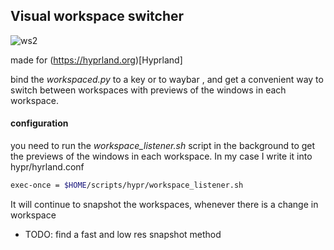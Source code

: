 ## Visual workspace switcher
![ws2](https://github.com/CarloCattano/workspacer/assets/17380530/5d28bcfc-3270-46b2-8372-33d504880855)


made for (https://hyprland.org)[Hyprland]

bind the _workspaced.py_ to a key or to waybar , and get a convenient way to switch between workspaces
with previews of the windows in each workspace.

#### configuration

you need to run the _workspace_listener.sh_ script in the background to get the previews of the windows in each workspace.
In my case I write it into hypr/hyrland.conf

```bash
exec-once = $HOME/scripts/hypr/workspace_listener.sh
```
It will continue to snapshot the workspaces, whenever there is a change in workspace

- TODO: 
    find a fast and low res snapshot method


